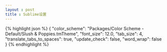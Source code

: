 ```yaml
---
layout : post
title : Sublime设置
---
```


{% highlight json %}
{
    "color_scheme": "Packages/Color Scheme - Default/Slush & Poppies.tmTheme",
    "font_size": 12.0,
    "tab_size": 4,
    "translate_tabs_to_spaces": true,
    "update_check": false,
    "word_wrap": false
}
{% endhighlight %}